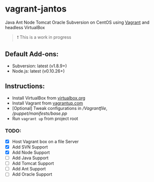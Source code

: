 vagrant-jantos
==============

Java Ant Node Tomcat Oracle Subversion on CentOS using [Vagrant](http://www.vagrantup.com) and headless VirtualBox
> :exclamation: This is a work in progress


## Default Add-ons:
- Subversion: latest (v1.8.9+)
- Node.js: latest (v0.10.26+)


## Instructions:
* Install VirtualBox from [virtualbox.org](https://www.virtualbox.org)
* Install Vagrant from [vagrantup.com](http://www.vagrantup.com)
* [Optional] Tweak configurations in */Vagrantfile*, */puppet/manifests/base.pp*
* Run `vagrant up` from project root


### TODO:
- [x] Host Vagrant box on a file Server
- [x] Add SVN Support
- [x] Add Node Support
- [ ] Add Java Support
- [ ] Add Tomcat Support
- [ ] Add Ant Support
- [ ] Add Oracle Support